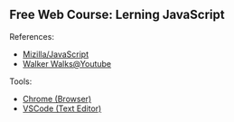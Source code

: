 Free Web Course: Lerning JavaScript
---

References:
- [Mizilla/JavaScript](https://developer.mozilla.org/en-US/docs/Web/JavaScript)
- [Walker Walks@Youtube](https://www.youtube.com/@walker-walks)

Tools:
- [Chrome (Browser)](https://www.google.com/chrome/browser/desktop/)
- [VSCode (Text Editor)](https://code.visualstudio.com/download)